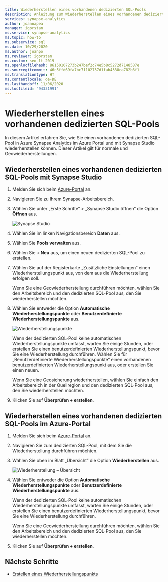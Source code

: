 ```yaml
---
title: Wiederherstellen eines vorhandenen dedizierten SQL-Pools
description: Anleitung zum Wiederherstellen eines vorhandenen dedizierten SQL-Pools.
services: synapse-analytics
author: joannapea
manager: igorstan
ms.service: synapse-analytics
ms.topic: how-to
ms.subservice: sql
ms.date: 10/29/2020
ms.author: joanpo
ms.reviewer: igorstan
ms.custom: seo-lt-2019
ms.openlocfilehash: 86150107273b247bef2c74e5b8c5272d7148587e
ms.sourcegitcommit: 46c5ffd69fa7bc71102737d1fab4338ca782b6f1
ms.translationtype: HT
ms.contentlocale: de-DE
ms.lasthandoff: 11/06/2020
ms.locfileid: "94331991"
---
```

# <a name="restore-an-existing-dedicated-sql-pool"></a>Wiederherstellen eines vorhandenen dedizierten SQL-Pools

In diesem Artikel erfahren Sie, wie Sie einen vorhandenen dedizierten SQL-Pool in Azure Synapse Analytics im Azure Portal und mit Synapse Studio wiederherstellen können. Dieser Artikel gilt für normale und Geowiederherstellungen. 

## <a name="restore-an-existing-dedicated-sql-pool-through-the-synapse-studio"></a>Wiederherstellen eines vorhandenen dedizierten SQL-Pools mit Synapse Studio

1. Melden Sie sich beim [Azure-Portal](https://portal.azure.com/) an.
2. Navigieren Sie zu Ihrem Synapse-Arbeitsbereich. 
3. Wählen Sie unter „Erste Schritte“ > „Synapse Studio öffnen“ die Option **Öffnen** aus.

    ![ Synapse Studio](../media/sql-pools/open-synapse-studio.png)
4. Wählen Sie im linken Navigationsbereich **Daten** aus.
5. Wählen Sie **Pools verwalten** aus. 
6. Wählen Sie **+ Neu** aus, um einen neuen dedizierten SQL-Pool zu erstellen. 
7. Wählen Sie auf der Registerkarte „Zusätzliche Einstellungen“ einen Wiederherstellungspunkt aus, von dem aus die Wiederherstellung erfolgen soll. 

    Wenn Sie eine Geowiederherstellung durchführen möchten, wählen Sie den Arbeitsbereich und den dedizierten SQL-Pool aus, den Sie wiederherstellen möchten. 

8. Wählen Sie entweder die Option **Automatische Wiederherstellungspunkte** oder **Benutzerdefinierte Wiederherstellungspunkte** aus. 

    ![Wiederherstellungspunkte](../media/sql-pools/restore-point.PNG)

    Wenn der dedizierten SQL-Pool keine automatischen Wiederherstellungspunkte umfasst, warten Sie einige Stunden, oder erstellen Sie einen benutzerdefinierten Wiederherstellungspunkt, bevor Sie eine Wiederherstellung durchführen. Wählen Sie für „Benutzerdefinierte Wiederherstellungspunkte“ einen vorhandenen benutzerdefinierten Wiederherstellungspunkt aus, oder erstellen Sie einen neuen.

    Wenn Sie eine Geosicherung wiederherstellen, wählen Sie einfach den Arbeitsbereich in der Quellregion und den dedizierten SQL-Pool aus, den Sie wiederherstellen möchten. 

9. Klicken Sie auf **Überprüfen + erstellen**.

## <a name="restore-an-existing-dedicated-sql-pool-through-the-azure-portal"></a>Wiederherstellen eines vorhandenen dedizierten SQL-Pools im Azure-Portal

1. Melden Sie sich beim [Azure-Portal](https://portal.azure.com/) an.
2. Navigieren Sie zum dedizierten SQL-Pool, mit dem Sie die Wiederherstellung durchführen möchten.
3. Wählen Sie oben im Blatt „Übersicht“ die Option **Wiederherstellen** aus.

    ![ Wiederherstellung – Übersicht](../media/sql-pools/restore-sqlpool-01.png)

4. Wählen Sie entweder die Option **Automatische Wiederherstellungspunkte** oder **Benutzerdefinierte Wiederherstellungspunkte** aus. 

    Wenn der dedizierten SQL-Pool keine automatischen Wiederherstellungspunkte umfasst, warten Sie einige Stunden, oder erstellen Sie einen benutzerdefinierten Wiederherstellungspunkt, bevor Sie eine Wiederherstellung durchführen. 

    Wenn Sie eine Geowiederherstellung durchführen möchten, wählen Sie den Arbeitsbereich und den dedizierten SQL-Pool aus, den Sie wiederherstellen möchten. 

5. Klicken Sie auf **Überprüfen + erstellen**.

## <a name="next-steps"></a>Nächste Schritte

- [Erstellen eines Wiederherstellungspunkts](sqlpool-create-restore-point.md)
